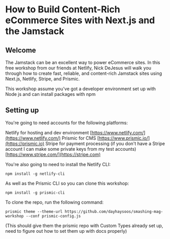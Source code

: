 # How to Build Content-Rich eCommerce Sites with Next.js and the Jamstack

## Welcome

The Jamstack can be an excellent way to power eCommerce sites. In this free workshop from our friends at Netlify, Nick DeJesus will walk you through how to create fast, reliable, and content-rich Jamstack sites using Next.js, Netlify, Stripe, and Prismic.

This workshop assume you've got a developer environment set up with Node js and can install packages with npm

## Setting up

You're going to need accounts for the following platforms:

Netlify for hosting and dev environment
[https://www.netlify.com/](https://www.netlify.com/)
Prismic for CMS
[https://www.prismic.io/](https://prismic.io)
Stripe for payment processing (if you don't have a Stripe account I can make some private keys from my test accounts)
[https://www.stripe.com/](https://stripe.com)

You're also going to need to install the Netlify CLI:

`npm install -g netlify-cli`

As well as the Prismic CLI so you can clone this workshop:

`npm install -g prismic-cli`

To clone the repo, run the following command:

`prismic theme --theme-url https://github.com/dayhaysoos/smashing-mag-workshop --conf prismic-config.js`

(This should give them the prismic repo with Custom Types already set up, need to figure out how to set them up with docs properly)
